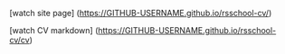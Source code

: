 
[watch site page] (https://GITHUB-USERNAME.github.io/rsschool-cv/)

[watch CV markdown] (https://GITHUB-USERNAME.github.io/rsschool-cv/cv)